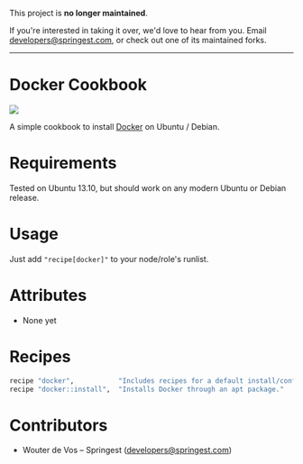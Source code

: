 This project is **no longer maintained**.

If you're interested in taking it over, we'd love to hear from you.
Email [developers@springest.com](mailto:developers@springest.com), or check out
one of its maintained forks.

*****

# Docker Cookbook

![](http://img.springe.st/2014_03_30_15_31_50_ndx9x.jpg)

A simple cookbook to install [Docker](http://docker.io "Docker")
on Ubuntu / Debian.

# Requirements

Tested on Ubuntu 13.10, but should work on any modern
Ubuntu or Debian release.

# Usage

Just add `"recipe[docker]"` to your node/role's runlist.

# Attributes

- None yet

# Recipes

```ruby
recipe "docker",           "Includes recipes for a default install/configuration."
recipe "docker::install",  "Installs Docker through an apt package."
```

# Contributors

- Wouter de Vos – Springest (developers@springest.com)

